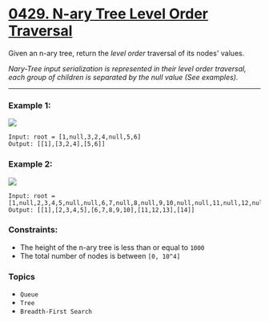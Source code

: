 # [0429. N-ary Tree Level Order Traversal](https://leetcode.com/problems/n-ary-tree-level-order-traversal/ "The LeetCode link")

Given an n-ary tree, return the *level order* traversal of its nodes' values.

*Nary-Tree input serialization is represented in their level order traversal, each group of children is separated by the null value (See examples).*

---

### Example 1:

![](https://assets.leetcode.com/uploads/2018/10/12/narytreeexample.png)
```
Input: root = [1,null,3,2,4,null,5,6]
Output: [[1],[3,2,4],[5,6]]
```

### Example 2:

![](https://assets.leetcode.com/uploads/2019/11/08/sample_4_964.png)
```
Input: root = [1,null,2,3,4,5,null,null,6,7,null,8,null,9,10,null,null,11,null,12,null,13,null,null,14]
Output: [[1],[2,3,4,5],[6,7,8,9,10],[11,12,13],[14]]
```

### Constraints:

* The height of the n-ary tree is less than or equal to `1000`
* The total number of nodes is between `[0, 10^4]`

### Topics

* `Queue`
* `Tree`
* `Breadth-First Search`